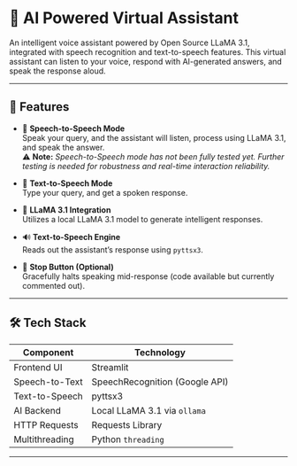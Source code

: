 # 🤖 AI Powered Virtual Assistant

An intelligent voice assistant powered by Open Source LLaMA 3.1, integrated with speech recognition and text-to-speech features. This virtual assistant can listen to your voice, respond with AI-generated answers, and speak the response aloud.

---

## 🚀 Features

- 🎤 **Speech-to-Speech Mode**  
  Speak your query, and the assistant will listen, process using LLaMA 3.1, and speak the answer.  
  ⚠️ **Note:** *Speech-to-Speech mode has not been fully tested yet. Further testing is needed for robustness and real-time interaction reliability.*

- 💬 **Text-to-Speech Mode**  
  Type your query, and get a spoken response.

- 🧠 **LLaMA 3.1 Integration**  
  Utilizes a local LLaMA 3.1 model to generate intelligent responses.

- 🔊 **Text-to-Speech Engine**  
  Reads out the assistant’s response using `pyttsx3`.

- 🛑 **Stop Button (Optional)**  
  Gracefully halts speaking mid-response (code available but currently commented out).

---

## 🛠️ Tech Stack

| Component         | Technology            |
|------------------|------------------------|
| Frontend UI      | Streamlit              |
| Speech-to-Text   | SpeechRecognition (Google API) |
| Text-to-Speech   | pyttsx3                |
| AI Backend       | Local LLaMA 3.1 via `ollama` |
| HTTP Requests    | Requests Library       |
| Multithreading   | Python `threading`     |

---
